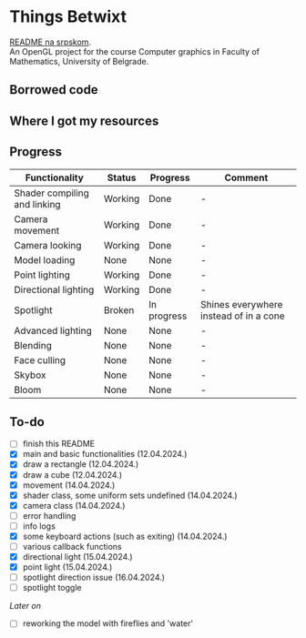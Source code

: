 # Things Betwixt
[README na srpskom](README-sr.md). <br>
An OpenGL project for the course Computer graphics in Faculty of Mathematics, University of Belgrade.

## Borrowed code

## Where I got my resources

## Progress
| Functionality                | Status  | Progress    | Comment                                |
|------------------------------|---------|-------------|----------------------------------------|
| Shader compiling and linking | Working | Done        | -                                      |
| Camera movement              | Working | Done        | -                                      |
| Camera looking               | Working | Done        | -                                      |
| Model loading                | None    | None        | -                                      |
| Point lighting               | Working | Done        | -                                      |
| Directional lighting         | Working | Done        | -                                      |
| Spotlight                    | Broken  | In progress | Shines everywhere instead of in a cone |
| Advanced lighting            | None    | None        | -                                      |
| Blending                     | None    | None        | -                                      |
| Face culling                 | None    | None        | -                                      |
| Skybox                       | None    | None        | -                                      |
| Bloom                        | None    | None        | -                                      |

## To-do
- [ ] finish this README
- [x] main and basic functionalities (12.04.2024.)
- [x] draw a rectangle (12.04.2024.)
- [x] draw a cube (12.04.2024.)
- [x] movement (14.04.2024.)
- [x] shader class, some uniform sets undefined (14.04.2024.)
- [x] camera class (14.04.2024.)
- [ ] error handling
- [ ] info logs
- [x] some keyboard actions (such as exiting) (14.04.2024.)
- [ ] various callback functions
- [x] directional light (15.04.2024.)
- [x] point light (15.04.2024.)
- [ ] spotlight direction issue (16.04.2024.)
- [ ] spotlight toggle

*Later on*
- [ ] reworking the model with fireflies and 'water'